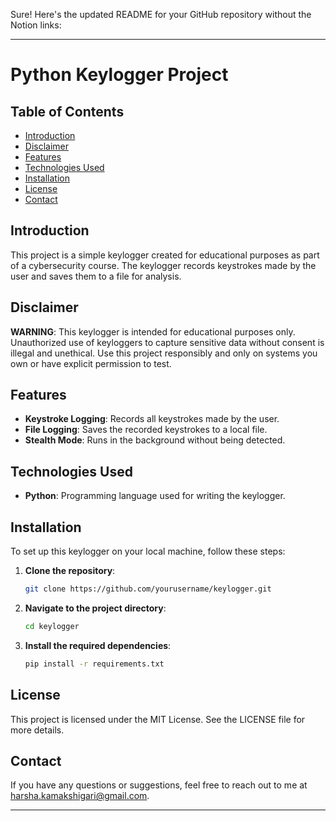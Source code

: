 Sure! Here's the updated README for your GitHub repository without the Notion links:

---

# Python Keylogger Project

## Table of Contents

- [Introduction](#introduction)
- [Disclaimer](#disclaimer)
- [Features](#features)
- [Technologies Used](#technologies-used)
- [Installation](#installation)
- [License](#license)
- [Contact](#contact)

## Introduction

This project is a simple keylogger created for educational purposes as part of a cybersecurity course. The keylogger records keystrokes made by the user and saves them to a file for analysis.

## Disclaimer

**WARNING**: This keylogger is intended for educational purposes only. Unauthorized use of keyloggers to capture sensitive data without consent is illegal and unethical. Use this project responsibly and only on systems you own or have explicit permission to test.

## Features

- **Keystroke Logging**: Records all keystrokes made by the user.
- **File Logging**: Saves the recorded keystrokes to a local file.
- **Stealth Mode**: Runs in the background without being detected.

## Technologies Used

- **Python**: Programming language used for writing the keylogger.

## Installation

To set up this keylogger on your local machine, follow these steps:

1. **Clone the repository**:
    
    ```bash
    git clone https://github.com/yourusername/keylogger.git
    ```
    
2. **Navigate to the project directory**:
    
    ```bash
    cd keylogger
    ```
    
3. **Install the required dependencies**:
    
    ```bash
    pip install -r requirements.txt
    ```

## License

This project is licensed under the MIT License. See the LICENSE file for more details.

## Contact

If you have any questions or suggestions, feel free to reach out to me at [harsha.kamakshigari@gmail.com](mailto:harsha.kamakshigari@gmail.com).

---


